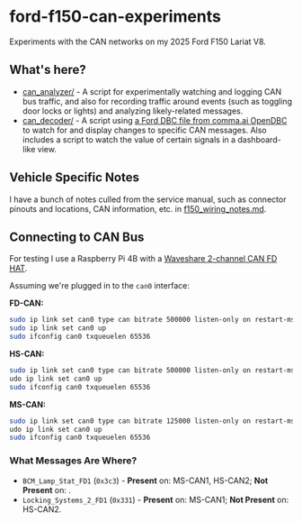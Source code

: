 # ford-f150-can-experiments

Experiments with the CAN networks on my 2025 Ford F150 Lariat V8.

## What's here?

* [can_analyzer/](can_analyzer/) - A script for experimentally watching and logging CAN bus traffic, and also for recording traffic around events (such as toggling door locks or lights) and analyzing likely-related messages.
* [can_decoder/](can_decoder/) - A script using [a Ford DBC file from comma.ai OpenDBC](https://github.com/commaai/opendbc/blob/master/opendbc/dbc/ford_lincoln_base_pt.dbc) to watch for and display changes to specific CAN messages. Also includes a script to watch the value of certain signals in a dashboard-like view.

## Vehicle Specific Notes

I have a bunch of notes culled from the service manual, such as connector pinouts and locations, CAN information, etc. in [f150_wiring_notes.md](f150_wiring_notes.md).

## Connecting to CAN Bus

For testing I use a Raspberry Pi 4B with a [Waveshare 2-channel CAN FD HAT](https://www.waveshare.com/wiki/2-CH_CAN_FD_HAT).

Assuming we're plugged in to the `can0` interface:

**FD-CAN:**

```bash
sudo ip link set can0 type can bitrate 500000 listen-only on restart-ms 1000
sudo ip link set can0 up
sudo ifconfig can0 txqueuelen 65536
```

**HS-CAN:**

```bash
sudo ip link set can0 type can bitrate 500000 listen-only on restart-ms 1000
udo ip link set can0 up
sudo ifconfig can0 txqueuelen 65536
```

**MS-CAN:**

```bash
sudo ip link set can0 type can bitrate 125000 listen-only on restart-ms 1000
udo ip link set can0 up
sudo ifconfig can0 txqueuelen 65536
```

### What Messages Are Where?

* ``BCM_Lamp_Stat_FD1`` (`0x3c3`) - **Present** on: MS-CAN1, HS-CAN2; **Not Present** on: .
* ``Locking_Systems_2_FD1`` (``0x331``) - **Present** on: MS-CAN1; **Not Present** on: HS-CAN2.
